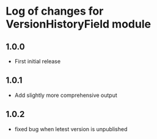 # Log of changes for VersionHistoryField module

## 1.0.0

* First initial release

## 1.0.1

* Add slightly more comprehensive output

## 1.0.2

* fixed bug when letest version is unpublished
